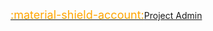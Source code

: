 <span class="tooltip hint--right" aria-label="The commands listed in this section require project administrator access.">
    <a href="/authorization/#project-administrator"><font color="orange" size=4>:material-shield-account:</font>Project Admin</a>
</span>